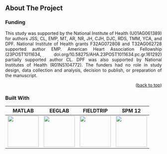 <!-- ABOUT THE PROJECT -->
## About The Project
<p align="justify">

### Funding
<p align="justify">
This study was supported by the National Institute of Health (U01AG061389) for authors JSS, CL, EMP, MT, AR, NR, JH, CJH, DJC, RDS, TMM, YCA, and DPF. National Institute of Health grants F32AG072808 and T32AG062728 supported author EMP. American Heart Association Fellowship (23POST1011634, doi.org/10.58275/AHA.23POST1011634.pc.gr.161292) partially supported author CL. DPF was also supported by National Institutes of Health (R01NS104772). The funders had no role in study design, data collection and analysis, decision to publish, or preparation of the manuscript.
</p>

<p align="right">(<a href="#readme-top">back to top</a>)</p>

### Built With
| MATLAB | EEGLAB | FIELDTRIP | SPM 12 |
| ------ | ------ | --------- | ------ |
| <a href="https://www.mathworks.com/products/matlab.html?style=for-the-badge" target="_blank" rel="noopener noreferrer"><img src="/images/matlab_logo.png" width="100px"> </a> | <a href="https://eeglab.org/#The_EEGLAB_Tutorial_Outline" target="_blank" rel="noopener noreferrer"> <img src="/images/eeglab_logo.svg" width="100px"></a> | <a href="https://www.fieldtriptoolbox.org/" target="_blank" rel="noopener noreferrer"> <img src="/images/fieldtrip_logo.png" width="100px"> </a> | <a href="https://github.com/spm/" target="_blank" rel="noopener noreferrer"> <img src="https://avatars.githubusercontent.com/u/14014701?s=200&v=4?style=for-the-badge" width="100px"></a> |

<!--| [![matlab][matlab-badge]][matlab-url] | [![eeglab][eeglab-badge]][eeglab-url] | FieldTrip</br>[![fieldtrip][fieldtrip-badge]][fieldtrip-url] | [![spm][spm-badge]][spm-url] | -->

<!-- | <a href="https://www.mathworks.com/products/matlab.html?style=for-the-badge" target="_blank" rel="noopener noreferrer"><img src="/images/matlab_logo.png" width="50px"> </a> | <a href="https://eeglab.org/#The_EEGLAB_Tutorial_Outline" target="_blank" rel="noopener noreferrer"> <img src="/images/eeglab_logo.svg" width="50px"></a> | <a href="https://www.fieldtriptoolbox.org/" target="_blank" rel="noopener noreferrer"> <img src="/images/fieldtrip_logo.png" width="50px"> </a> | <a href="https://github.com/spm/" target="_blank" rel="noopener noreferrer"><img src="https://avatars.githubusercontent.com/u/14014701?s=200&v=4?style=for-the-badge" width="50px"></a> |
-->
